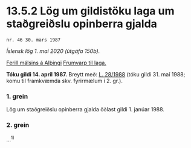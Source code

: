 # 13.5.2 Lög um gildistöku laga um staðgreiðslu opinberra gjalda

`nr. 46 30. mars 1987`

_Íslensk lög 1. maí 2020 (útgáfa 150b)._

[Ferill málsins á Alþingi](https://www.althingi.is/thingstorf/thingmalalistar-eftir-thingum/ferill/?ltg=109&mnr=341)
[Frumvarp til laga.](https://www.althingi.is/altext/109/s/pdf/0595.pdf)

**Tóku gildi 14. apríl 1987.**
Breytt með:
[L. 28/1988](https://althingi.is/altext/stjtnr.html#1988028) (tóku gildi 31. maí 1988; komu til framkvæmda skv. fyrirmælum í 2. gr.).

### 1. grein

Lög um staðgreiðslu opinberra gjalda öðlast gildi 1. janúar 1988.

### 2. grein

…<sup>1)</sup> 
